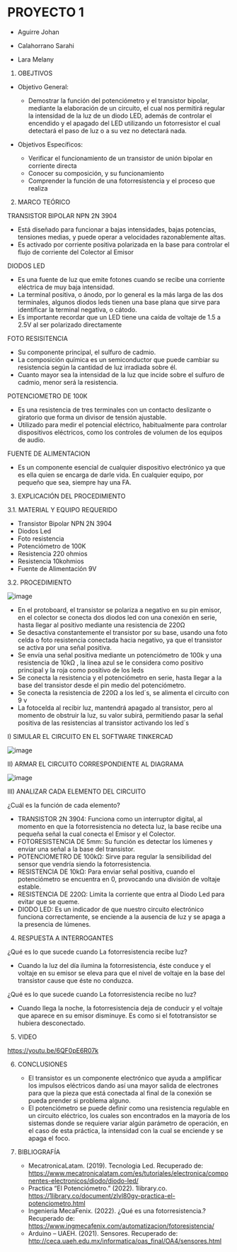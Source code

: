 # PROYECTO 1

- Aguirre Johan

- Calahorrano Sarahi

- Lara Melany

1. OBEJTIVOS

  * Objetivo General:
    
    - Demostrar la función del potenciómetro y el transistor bipolar, mediante la elaboración de un circuito, el cual nos permitirá regular la intensidad de la luz de un diodo LED, además de controlar el encendido y el apagado del LED utilizando un fotorresistor el cual detectará el paso de luz o a su vez no detectará nada. 
    
  * Objetivos Específicos:

    - Verificar el funcionamiento de un transistor de unión bipolar en corriente directa
    - Conocer su composición, y su funcionamiento
    - Comprender la función de una fotorresistencia y el proceso que realiza
    
2. MARCO TEÓRICO

  TRANSISTOR BIPOLAR NPN 2N 3904 
  
   - Está diseñado para funcionar a bajas intensidades, bajas potencias, tensiones medias, y puede operar a velocidades razonablemente altas. 
   - Es activado por corriente positiva polarizada en la base para controlar el flujo de corriente del Colector al Emisor

  DIODOS LED 
   
  -	Es una fuente de luz que emite fotones cuando se recibe una corriente eléctrica de muy baja intensidad.
  - La terminal positiva, o ánodo, por lo general es la más larga de las dos terminales, algunos diodos leds tienen una base plana que sirve para identificar la terminal negativa, o cátodo.
  - Es importante recordar que un LED tiene una caída de voltaje de 1.5 a 2.5V al ser polarizado directamente

  FOTO RESISITENCIA

   - Su componente principal, el sulfuro de cadmio.
   - La composición química es un semiconductor que puede cambiar su resistencia según la cantidad de luz irradiada sobre él.
   - Cuanto mayor sea la intensidad de la luz que incide sobre el sulfuro de cadmio, menor será la resistencia.

  POTENCIOMETRO DE 100K
  
   - Es una resistencia de tres terminales con un contacto deslizante o giratorio que forma un divisor de tensión ajustable. 
   - Utilizado para medir el potencial eléctrico, habitualmente para controlar dispositivos eléctricos, como los controles de volumen de los equipos de audio.
   
   FUENTE DE ALIMENTACION
  
   - Es un componente esencial de cualquier dispositivo electrónico ya que es ella quien se encarga de darle vida. En cualquier equipo, por pequeño que sea, siempre hay una FA.
   
3.	EXPLICACIÓN DEL PROCEDIMIENTO

   3.1.  MATERIAL Y EQUIPO REQUERIDO
   
   - Transistor Bipolar NPN 2N 3904
   - Diodos Led
   - Foto resistencia 
   - Potenciómetro de 100K
   - Resistencia 220 ohmios
   - Resistencia 10kohmios
   - Fuente de Alimentación 9V
   
   3.2.  PROCEDIMIENTO
   
   ![image](https://user-images.githubusercontent.com/105056762/204443991-12b45d67-4797-4ffb-bfc7-345c0029ec46.png)

   - En el protoboard, el transistor se polariza a negativo en su pin emisor, en el colector se conecta dos diodos led con una conexión en serie, hasta llegar al positivo mediante una resistencia de 220Ω 
   - Se desactiva constantemente el transistor por su base, usando una foto celda o foto resistencia conectada hacia negativo, ya que el transistor se activa por una señal positiva.
   - Se envía una señal positiva mediante un potenciómetro de 100k y una resistencia de 10kΩ , la línea azul se le considera como positivo principal y la roja como positivo de los leds
   - Se conecta la resistencia y el potenciómetro en serie, hasta llegar a la base del transistor desde el pin medio del potenciómetro.
   - Se conecta la resistencia de 220Ω a los led´s, se alimenta el circuito con 9 v
   - La fotocelda al recibir luz, mantendrá apagado al transistor, pero al momento de obstruir la luz, su valor subirá, permitiendo pasar la señal positiva de las resistencias al transistor activando los led´s 

   I) SIMULAR EL CIRCUITO EN EL SOFTWARE TINKERCAD
   
   ![image](https://user-images.githubusercontent.com/105056762/204444184-646afc81-cefb-44c6-8ac5-fd513ba38556.png)
   
   II) ARMAR EL CIRCUITO CORRESPONDIENTE AL DIAGRAMA
   
   ![image](https://user-images.githubusercontent.com/105056762/204444248-d7550389-9b69-4ca2-8655-f1d63f2bc707.png)
   
   III) ANALIZAR CADA ELEMENTO DEL CIRCUITO
   
   ¿Cuál es la función de cada elemento?
   
   - TRANSISTOR 2N 3904: Funciona como un interruptor digital, al momento en que la fotorresistencia no detecta luz, la base recibe una pequeña señal la cual conecta el Emisor y el Colector.
   - FOTORESISTENCIA DE 5mm: Su función es detectar los lúmenes y enviar una señal a la base del transistor.
   - POTENCIOMETRO DE 100kΩ: Sirve para regular la sensibilidad del sensor que vendría siendo la fotorresistencia.
   - RESISTENCIA DE 10kΩ: Para enviar señal positiva, cuando el potenciómetro se encuentra en 0, provocando una división de voltaje estable. 
   - RESISTENCIA DE 220Ω: Limita la corriente que entra al Diodo Led para evitar que se queme.
   - DIODO LED: Es un indicador de que nuestro circuito electrónico funciona correctamente, se enciende a la ausencia de luz y se apaga a la presencia de lúmenes. 

4.	RESPUESTA A INTERROGANTES

¿Qué es lo que sucede cuando La fotorresistencia recibe luz?

- Cuando la luz del día ilumina la fotorresistencia, éste conduce y el voltaje en su emisor se eleva para que el nivel de voltaje en la base del transistor cause que éste no conduzca.

¿Qué es lo que sucede cuando La fotorresistencia recibe no luz?

- Cuando llega la noche, la fotorresistencia deja de conducir y el voltaje que aparece en su emisor disminuye. Es como si el fototransistor se hubiera desconectado.

5.	VIDEO

 https://youtu.be/6QF0pE6R07k
 
6.	CONCLUSIONES

    -	El transistor es un componente electrónico que ayuda a amplificar los impulsos eléctricos dando así una mayor salida de electrones para que la pieza que está conectada al final de la conexión se pueda prender si problema alguno.
    - El potenciómetro se puede definir como una resistencia regulable en un circuito eléctrico, los cuales son encontrados en la mayoría de los sistemas donde se requiere variar algún parámetro de operación, en el caso de esta práctica, la intensidad con la cual se enciende y se apaga el foco.

 7.	BIBLIOGRAFÍA
    -	MecatronicaLatam. (2019). Tecnologia Led. Recuperado de: https://www.mecatronicalatam.com/es/tutoriales/electronica/componentes-electronicos/diodo/diodo-led/
    - Practica “El Potenciómetro.” (2022). 1library.co. https://1library.co/document/zlvl80gy-practica-el-potenciometro.html 
    - Ingenieria MecaFenix. (2022). ¿Qué es una fotorresistencia.?  Recuperado de: https://www.ingmecafenix.com/automatizacion/fotoresistencia/ 
    - Arduino – UAEH. (2021). Sensores. Recuperado de: http://ceca.uaeh.edu.mx/informatica/oas_final/OA4/sensores.html 
